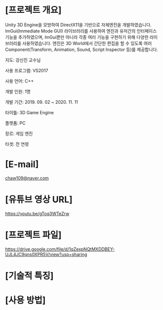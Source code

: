 # [프로젝트 개요]

Unity 3D Engine을 모방하여 DirectX11을 기반으로 자체엔진을 개발하였습니다. 
ImGui(Immediate Mode GUI) 라이브러리를 사용하여 엔진과 유저간의 인터페이스 기능을 추가하였으며, ImGui뿐만 아니라 각종 여러 기능을 구현하기 위해 다양한 라이브러리를 사용하였습니다. 
엔진은 3D World에서 간단한 편집을 할 수 있도록 여러 Component(Transform, Animation, Sound, Script Inspector 등)를 제공합니다.


지도: 강신진 교수님

사용 프로그램: VS2017

사용 언어: C++

개발 인원: 1명

개발 기간: 2019. 09. 02 ~ 2020. 11. 11

타이틀: 3D Game Engine

플랫폼: PC

장르: 게임 엔진

타겟: 전 연령

# [E-mail]
chaw109@naver.com

# [유튜브 영상 URL]
https://youtu.be/gToq3WTeZrw

# [프로젝트 파일]
https://drive.google.com/file/d/1qZexpNQtMXDDBEY-UJL4JC9qns0XPR5V/view?usp=sharing

# [기술적 특징]

# [사용 방법]


